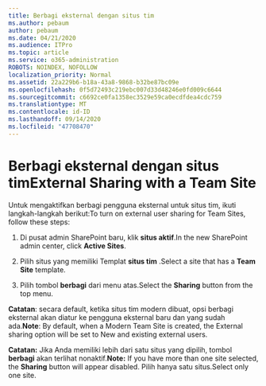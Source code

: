 ```yaml
---
title: Berbagi eksternal dengan situs tim
ms.author: pebaum
author: pebaum
ms.date: 04/21/2020
ms.audience: ITPro
ms.topic: article
ms.service: o365-administration
ROBOTS: NOINDEX, NOFOLLOW
localization_priority: Normal
ms.assetid: 22a229b6-b18a-43a8-9868-b32be87bc09e
ms.openlocfilehash: 0f5d72493c219ebc007d33d48246e0fd009c6644
ms.sourcegitcommit: c6692ce0fa1358ec3529e59ca0ecdfdea4cdc759
ms.translationtype: MT
ms.contentlocale: id-ID
ms.lasthandoff: 09/14/2020
ms.locfileid: "47708470"
---
```

# <a name="external-sharing-with-a-team-site"></a><span data-ttu-id="43bd6-102">Berbagi eksternal dengan situs tim</span><span class="sxs-lookup"><span data-stu-id="43bd6-102">External Sharing with a Team Site</span></span>

<span data-ttu-id="43bd6-103">Untuk mengaktifkan berbagi pengguna eksternal untuk situs tim, ikuti langkah-langkah berikut:</span><span class="sxs-lookup"><span data-stu-id="43bd6-103">To turn on external user sharing for Team Sites, follow these steps:</span></span> 
  
1. <span data-ttu-id="43bd6-104">Di pusat admin SharePoint baru, klik **situs aktif**.</span><span class="sxs-lookup"><span data-stu-id="43bd6-104">In the new SharePoint admin center, click **Active Sites**.</span></span>
  
2. <span data-ttu-id="43bd6-105">Pilih situs yang memiliki Templat **situs tim** .</span><span class="sxs-lookup"><span data-stu-id="43bd6-105">Select a site that has a **Team Site** template.</span></span> 
  
3. <span data-ttu-id="43bd6-106">Pilih tombol **berbagi** dari menu atas.</span><span class="sxs-lookup"><span data-stu-id="43bd6-106">Select the **Sharing** button from the top menu.</span></span> 
  
 <span data-ttu-id="43bd6-107">**Catatan**: secara default, ketika situs tim modern dibuat, opsi berbagi eksternal akan diatur ke pengguna eksternal baru dan yang sudah ada.</span><span class="sxs-lookup"><span data-stu-id="43bd6-107">**Note**: By default, when a Modern Team Site is created, the External sharing option will be set to New and existing external users.</span></span> 
  
 <span data-ttu-id="43bd6-108">**Catatan:** Jika Anda memiliki lebih dari satu situs yang dipilih, tombol **berbagi** akan terlihat nonaktif.</span><span class="sxs-lookup"><span data-stu-id="43bd6-108">**Note:** If you have more than one site selected, the **Sharing** button will appear disabled.</span></span> <span data-ttu-id="43bd6-109">Pilih hanya satu situs.</span><span class="sxs-lookup"><span data-stu-id="43bd6-109">Select only one site.</span></span> 
  

